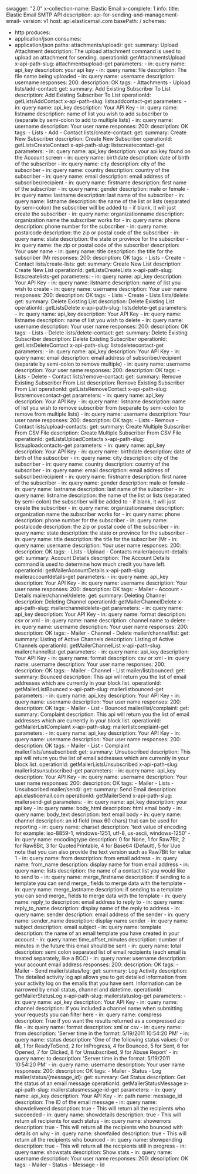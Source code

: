 swagger: "2.0"
x-collection-name: Elastic Email
x-complete: 1
info:
  title: Elastic Email SMTP API
  description: api-for-sending-and-management-email-
  version: v1
host: api.elasticemail.com
basePath: /
schemes:
- http
produces:
- application/json
consumes:
- application/json
paths:
  attachments/upload/:
    get:
      summary: Upload Attachment
      description: The upload attachment command is used to upload an attachment for
        sending.
      operationId: getAttachmentsUpload
      x-api-path-slug: attachmentsupload-get
      parameters:
      - in: query
        name: api_key
        description: your api key
      - in: query
        name: file
        description: The file name being uploaded
      - in: query
        name: username
        description: username
      responses:
        200:
          description: OK
      tags:
      - Attachments
      - Upload
  lists/add-contact:
    get:
      summary: Add Existing Subscriber To List
      description: Add Existing Subscriber To List
      operationId: getListsAddContact
      x-api-path-slug: listsaddcontact-get
      parameters:
      - in: query
        name: api_key
        description: Your API Key
      - in: query
        name: listname
        description: name of list you wish to add subscriber to (separate by semi-colon
          to add to multiple lists)
      - in: query
        name: username
        description: Your user name
      responses:
        200:
          description: OK
      tags:
      - Lists
      - Add
      - Contact
  lists/create-contact:
    get:
      summary: Create New Subscriber
      description: Create New Subscriber
      operationId: getListsCreateContact
      x-api-path-slug: listscreatecontact-get
      parameters:
      - in: query
        name: api_key
        description: your api key found on the Account screen
      - in: query
        name: birthdate
        description: date of birth of the subscriber
      - in: query
        name: city
        description: city of the subscriber
      - in: query
        name: country
        description: country of the subscriber
      - in: query
        name: email
        description: email address of subscriber/recipient
      - in: query
        name: firstname
        description: first name of the subscriber
      - in: query
        name: gender
        description: male or female
      - in: query
        name: lastname
        description: last name of the subscriber
      - in: query
        name: listname
        description: the name of the list or lists (separated by semi-colon) the subscriber
          will be added to - if blank, it will just create the subscriber
      - in: query
        name: organizationname
        description: organization name the subscriber works for
      - in: query
        name: phone
        description: phone number for the subscriber
      - in: query
        name: postalcode
        description: the zip or postal code of the subscriber
      - in: query
        name: state
        description: the state or province for the subscriber
      - in: query
        name: the zip or postal code of the subscriber
        description: Your user name
      - in: query
        name: title
        description: the title for the subscriber (Mr
      responses:
        200:
          description: OK
      tags:
      - Lists
      - Create
      - Contact
  lists/create-lists:
    get:
      summary: Create New List
      description: Create New List
      operationId: getListsCreateLists
      x-api-path-slug: listscreatelists-get
      parameters:
      - in: query
        name: api_key
        description: Your API Key
      - in: query
        name: listname
        description: name of list you wish to create
      - in: query
        name: username
        description: Your user name
      responses:
        200:
          description: OK
      tags:
      - Lists
      - Create
      - Lists
  lists/delete:
    get:
      summary: Delete Existing List
      description: Delete Existing List
      operationId: getListsDelete
      x-api-path-slug: listsdelete-get
      parameters:
      - in: query
        name: api_key
        description: Your API Key
      - in: query
        name: listname
        description: name of list you wish to delete
      - in: query
        name: username
        description: Your user name
      responses:
        200:
          description: OK
      tags:
      - Lists
      - Delete
  lists/delete-contact:
    get:
      summary: Delete Existing Subscriber
      description: Delete Existing Subscriber
      operationId: getListsDeleteContact
      x-api-path-slug: listsdeletecontact-get
      parameters:
      - in: query
        name: api_key
        description: Your API Key
      - in: query
        name: email
        description: email address of subscriber/recipient (separate by semi-colon
          to remove multiple)
      - in: query
        name: username
        description: Your user name
      responses:
        200:
          description: OK
      tags:
      - Lists
      - Delete
      - Contact
  lists/remove-contact:
    get:
      summary: Remove Existing Subscriber From List
      description: Remove Existing Subscriber From List
      operationId: getListsRemoveContact
      x-api-path-slug: listsremovecontact-get
      parameters:
      - in: query
        name: api_key
        description: Your API Key
      - in: query
        name: listname
        description: name of list you wish to remove subscriber from (separate by
          semi-colon to remove from multiple lists)
      - in: query
        name: username
        description: Your user name
      responses:
        200:
          description: OK
      tags:
      - Lists
      - Remove
      - Contact
  lists/upload-contacts:
    get:
      summary: Create Multiple Subscriber From CSV File
      description: Create Multiple Subscriber From CSV File
      operationId: getListsUploadContacts
      x-api-path-slug: listsuploadcontacts-get
      parameters:
      - in: query
        name: api_key
        description: Your API Key
      - in: query
        name: birthdate
        description: date of birth of the subscriber
      - in: query
        name: city
        description: city of the subscriber
      - in: query
        name: country
        description: country of the subscriber
      - in: query
        name: email
        description: email address of subscriber/recipient
      - in: query
        name: firstname
        description: first name of the subscriber
      - in: query
        name: gender
        description: male or female
      - in: query
        name: lastname
        description: last name of the subscriber
      - in: query
        name: listname
        description: the name of the list or lists (separated by semi-colon) the subscriber
          will be added to - if blank, it will just create the subscriber
      - in: query
        name: organizationname
        description: organization name the subscriber works for
      - in: query
        name: phone
        description: phone number for the subscriber
      - in: query
        name: postalcode
        description: the zip or postal code of the subscriber
      - in: query
        name: state
        description: the state or province for the subscriber
      - in: query
        name: title
        description: the title for the subscriber (Mr
      - in: query
        name: username
        description: Your user name
      responses:
        200:
          description: OK
      tags:
      - Lists
      - Upload
      - Contacts
  mailer/account-details:
    get:
      summary: Account Details
      description: The Account Details command is used to determine how much credit
        you have left.
      operationId: getMailerAccountDetails
      x-api-path-slug: maileraccountdetails-get
      parameters:
      - in: query
        name: api_key
        description: Your API Key
      - in: query
        name: username
        description: Your user name
      responses:
        200:
          description: OK
      tags:
      - Mailer
      - Account
      - Details
  mailer/channel/delete:
    get:
      summary: Deleting Channel
      description: Deleting Channel
      operationId: getMailerChannelDelete
      x-api-path-slug: mailerchanneldelete-get
      parameters:
      - in: query
        name: api_key
        description: Your API Key
      - in: query
        name: format
        description: csv or xml
      - in: query
        name: name
        description: channel name to delete
      - in: query
        name: username
        description: Your user name
      responses:
        200:
          description: OK
      tags:
      - Mailer
      - Channel
      - Delete
  mailer/channel/list:
    get:
      summary: Listing of Active Channels
      description: Listing of Active Channels
      operationId: getMailerChannelList
      x-api-path-slug: mailerchannellist-get
      parameters:
      - in: query
        name: api_key
        description: Your API Key
      - in: query
        name: format
        description: csv or xml
      - in: query
        name: username
        description: Your user name
      responses:
        200:
          description: OK
      tags:
      - Mailer
      - Channel
      - List
  mailer/list/bounced:
    get:
      summary: Bounced
      description: This api will return you the list of email addresses which are
        currently in your block list.
      operationId: getMailerListBounced
      x-api-path-slug: mailerlistbounced-get
      parameters:
      - in: query
        name: api_key
        description: Your API Key
      - in: query
        name: username
        description: Your user name
      responses:
        200:
          description: OK
      tags:
      - Mailer
      - List
      - Bounced
  mailer/list/complaint:
    get:
      summary: Complaint
      description: This api will return you the list of email addresses which are
        currently in your block list.
      operationId: getMailerListComplaint
      x-api-path-slug: mailerlistcomplaint-get
      parameters:
      - in: query
        name: api_key
        description: Your API Key
      - in: query
        name: username
        description: Your user name
      responses:
        200:
          description: OK
      tags:
      - Mailer
      - List
      - Complaint
  mailer/lists/unsubscribed:
    get:
      summary: Unsubscribed
      description: This api will return you the list of email addresses which are
        currently in your block list.
      operationId: getMailerListsUnsubscribed
      x-api-path-slug: mailerlistsunsubscribed-get
      parameters:
      - in: query
        name: api_key
        description: Your API Key
      - in: query
        name: username
        description: Your user name
      responses:
        200:
          description: OK
      tags:
      - Mailer
      - Lists
      - Unsubscribed
  mailer/send/:
    get:
      summary: Send Email
      description: api.elasticemail.com
      operationId: getMailerSend
      x-api-path-slug: mailersend-get
      parameters:
      - in: query
        name: api_key
        description: your api key
      - in: query
        name: body_html
        description: html email body
      - in: query
        name: body_text
        description: text email body
      - in: query
        name: channel
        description: an id field (max 60 chars) that can be used for reporting
      - in: query
        name: charset
        description: 'text value of encoding for example: iso-8859-1, windows-1251,
          utf-8, us-ascii, windows-1250'
      - in: query
        name: encodingtype
        description: 0 for None, 1 for Raw7Bit, 2 for Raw8Bit, 3 for QuotedPrintable,
          4 for Base64 (Default), 5 for Uue  note that you can also provide the text
          version such as Raw7Bit for value 1
      - in: query
        name: from
        description: from email address
      - in: query
        name: from_name
        description: display name for from email address
      - in: query
        name: lists
        description: the name of a contact list you would like to send to
      - in: query
        name: merge_firstname
        description: if sending to a template you can send merge_ fields to merge
          data with the template
      - in: query
        name: merge_lastname
        description: if sending to a template you can send merge_ fields to merge
          data with the template
      - in: query
        name: reply_to
        description: email address to reply to
      - in: query
        name: reply_to_name
        description: display name of the reply to address
      - in: query
        name: sender
        description: email address of the sender
      - in: query
        name: sender_name
        description: display name sender
      - in: query
        name: subject
        description: email subject
      - in: query
        name: template
        description: the name of an email template you have created in your account
      - in: query
        name: time_offset_minutes
        description: number of minutes in the future this email should be sent
      - in: query
        name: total
        description: semi colon separated list of email recipients (each email is
          treated separately, like a BCC)
      - in: query
        name: username
        description: your account email address
      responses:
        200:
          description: OK
      tags:
      - Mailer
      - Send
  mailer/status/log:
    get:
      summary: Log Activity
      description: The detailed activity log api allows you to get detailed information
        from your activity log on the emails that you have sent. Information can be
        narrowed by email status, channel and datetime.
      operationId: getMailerStatusLog
      x-api-path-slug: mailerstatuslog-get
      parameters:
      - in: query
        name: api_key
        description: Your API Key
      - in: query
        name: channel
        description: If you included a channel name when submitting your requests
          you can filter here
      - in: query
        name: compress
        description: True if you want the results returned as a compressed zip file
      - in: query
        name: format
        description: xml or csv
      - in: query
        name: from
        description: 'Server time in the format: 5/19/2011 10:54:20 PM'
      - in: query
        name: status
        description: 'One of the following status values: 0 or all, 1 for ReadyToSend,
          2 for InProgress, 4 for Bounced, 5 for Sent, 6 for Opened, 7 for Clicked,
          8 for Unsubscribed, 9 for Abuse Report'
      - in: query
        name: to
        description: 'Server time in the format: 5/19/2011 10:54:20 PM'
      - in: query
        name: username
        description: Your user name
      responses:
        200:
          description: OK
      tags:
      - Mailer
      - Status
      - Log
  mailer/status/{message_id}:
    get:
      summary: Get Status
      description: Get the status of an email message
      operationId: getMailerStatusMessage
      x-api-path-slug: mailerstatusmessage-id-get
      parameters:
      - in: query
        name: api_key
        description: Your API Key
      - in: path
        name: message_id
        description: The ID of the email message
      - in: query
        name: showdelivered
        description: true - This will return all the recipients who succeeded
      - in: query
        name: showdetails
        description: true  - This will return all recipients for each status
      - in: query
        name: showerrors
        description: true - This will return all the recipients who bounced with details
          on why
      - in: query
        name: showfailed
        description: true - This will return all the recipients who bounced
      - in: query
        name: showpending
        description: true - This will return all the recipients still in progress
      - in: query
        name: showstats
        description: Show stats
      - in: query
        name: username
        description: Your user name
      responses:
        200:
          description: OK
      tags:
      - Mailer
      - Status
      - Message
      - Id